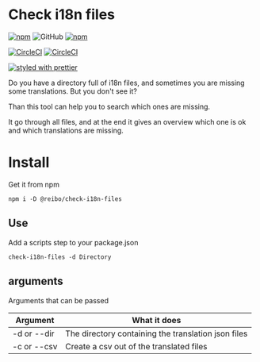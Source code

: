 # Check i18n files
[![npm](https://img.shields.io/npm/v/%40reibo%2Fcheck-i18n-files.svg?style=flat-square)](https://www.npmjs.com/package/%40reibo%2Fcheck-i18n-files)
![GitHub](https://img.shields.io/github/license/mashape/apistatus.svg)
[![npm](https://img.shields.io/npm/dt/%40reibo%2Fcheck-i18n-files.svg?style=flat-square)](https://www.npmjs.com/package/%40reibo%2Fcheck-i18n-files)


[![CircleCI](https://img.shields.io/circleci/project/github/reibo/check-i18n-files.svg)](https://circleci.com/gh/reibo/check-i18n-files)
[![CircleCI](https://img.shields.io/codecov/c/github/reibo/check-i18n-files.svg)](https://codecov.io/gh/reibo/check-i18n-files)


[![styled with prettier](https://img.shields.io/badge/styled_with-prettier-ff69b4.svg?style=flat-square)](https://github.com/prettier/prettier)

Do you have a directory full of i18n files, and sometimes you are missing some translations.
But you don't see it?

Than this tool can help you to search which ones are missing.

It go through all files, and at the end it gives an overview which one is ok and which translations are missing.

# Install
Get it from npm 
```
npm i -D @reibo/check-i18n-files
```
## Use
Add a scripts step to your package.json
```
check-i18n-files -d Directory 
```

## arguments
Arguments that can be passed
 
| Argument      | What it does                                       |
| ------------- |----------------------------------------------------|
|-d or --dir    | The directory containing the translation json files|
|-c or --csv    | Create a csv out of the translated files           |